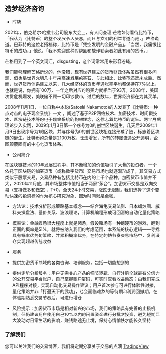 ## 造梦经济咨询

- 时势

2021年，伯克希尔·哈撒韦公司股东大会上，有人问查理·芒格如何看待比特币，「我认为（比特币）的整个发展令人厌恶，而且与文明的利益背道而驰，」芒格说道。巴菲特的这位老搭档称，比特币是「凭空发明的金融产品」。「当然，我痛恨比特币的成功，」他说，「我不欢迎这种对绑匪和敲诈勒索者如此有用的货币。」

芒格用到了一个英文词汇，disgusting，这个词常常用来形容苍蝇。

我们能够理解芒格所说的，他没错，现有世界建立的货币财政体系虽然有很多问题，但也是世界文明几十年来高速发展的基石，与此相比，比特币还远未成熟。然而，世界货币体系建立以来，几大经济体的货币年通胀率平均都保持在7%以上，也就是说，你拥有100万，一年之后对应的购买力就相当于93万。2008年，美国次贷危机爆发，美联储不顾一切印钞救市，过后的数年，世界经济都在为其买单。

2008年11月1日，一位自称中本聪(Satoshi Nakamoto)的人发表了《比特币:一种点对点的电子现金系统》一文 ，阐述了基于P2P网络技术、加密技术、时间戳技术、区块链技术等的电子现金系统的构架理念，这标志着比特币的诞生。两个月后理论步入实践，2009年1月3日第一个序号为0的创世区块诞生。几天后2009年1月9日出现序号为1的区块，并与序号为0的创世区块相连接形成了链，标志着区块链的诞生。比特币的总量是2100万枚，无法增发，所有的转账流通公开透明，企图颠覆固有的中心化货币体系。

- 公司简介

在区块链技术的10年发展过程中，其不断增加的价值吸引了大量的投资者，一个依托于区块链的加密货币（或称数字货币）交易市场也就逐渐形成了，其交易方式类似于股票交易，交易品种有包括比特币在内的上千个品种，加密货币市值并不大，2020年11月底，其市场整体市值相当于两家“茅台”。加密货币交易是双向交易（支持做多和做空），T+0，全天24小时交易，涨跌无限制。我们选择了这个变动快速的投资标的作为核心研究对象，因为时间就是金钱。

- 方法论：技术分析形成策略基本概念——结合海龟交易法则、日本蜡烛图、威科夫操盘法、量价关系、波浪理论，计算机编程形成可回测的自动化量化策略

- 概率论：金融市场很大程度上就是赌场，假设赌场有一种翻硬币的游戏，翻到正面的概率是51%，就将被纳入我们的考虑范围，本系统的核心逻辑——寻找具有概率优势的策略，并累积概率优势，在特定的快节奏交易市场中，复利滚仓实现超越传统收益

- 服务
- 提供加密货币领域的各类咨询、培训服务，包括一切能想到的
- 提供走势分析服务：用户无需关心产品的细节逻辑，自行注册全球最有公信力的公开交易平台账户，自己掌握账户密码，可实时查看收益动态；由我们完成API程序对接，实现自动化交易操作建议；用户首次参与可进行体验性对接，量化策略并非「打遍天下的武功」，也会面临难熬的等待期和利润回撤期，在体验期熟悉交易节奏后，可进行增仓
- 风险提示：加密货币市场是相对新兴的市场，我们的策略具有完善的止损机制，但仍建议用户使用自己10%以内的闲置资金进行分批次投资，避免短期巨大波动对日常生活的影响，赚钱路途无止境，保持心情愉快才能长久坚持

### 了解我们

您可以关注我们的交易博客，我们将定期分享关于交易的点滴 [TradingView](https://cn.tradingview.com/u/JohnGe/)

